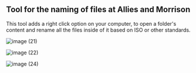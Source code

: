 ## Tool for the naming of files at Allies and Morrison

This tool adds a right click option on your computer, to open a folder's content and rename all the files inside of it based on ISO or other standards.

![image (21)](https://github.com/romainbigare/AAM-Tool-FileNaming/assets/132197329/60c14fef-aa4c-4937-9559-4e06ced8e4ab)

![image (22)](https://github.com/romainbigare/AAM-Tool-FileNaming/assets/132197329/a5696bd0-5d28-4f04-be95-540e1c0ff8c7)

![image (24)](https://github.com/romainbigare/AAM-Tool-FileNaming/assets/132197329/aaad1bf5-1f62-4462-87a9-c17ee6f76a4c)
